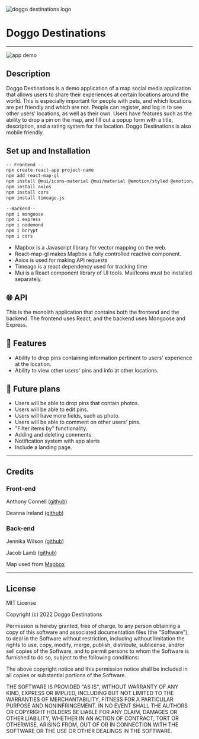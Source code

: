![doggo destinations logo](/src/images/DD_Logo.png)
# Doggo Destinations

---

![app demo](/src/images/doggo_destinations_showcase.png)

## Description

Doggo Destinations is a demo application of a map social media application that allows users to share their experiences at certain locations around the world. This is especially important for people with pets, and which locations are pet friendly and which are not. People can register, and log in to see other users' locations, as well as their own. Users have features such as the ability to drop a pin on the map, and fill out a popup form with a title, description, and a rating system for the location. Doggo Destinations is also mobile friendly. 

## Set up and Installation

```bash
-- Frontend --
npx create-react-app project-name
npm add react-map-gl
npm install @mui/icons-material @mui/material @emotion/styled @emotion/react
npm install axios
npm install cors
npm install timeago.js

--Backend--
npm i mongoose
npm i express
npm i nodemond
npm i bcrypt
npm i cors

```
- Mapbox is a Javascript library for vector mapping on the web.
- React-map-gl makes Mapbox a fully controlled reactive component.
- Axios is used for making API requests
- Timeago is a react dependency used for tracking time
- Mui is a React component library of UI tools. Mui/Icons must be installed separately. 

## :globe_with_meridians: API

This is the monolith application that contains both the frontend and the backend. The frontend uses React, and the backend uses Mongoose and  Express.

## :bookmark_tabs: Features

- Ability to drop pins containing information pertinent to users' experience at the location.
- Ability to view other users' pins and info at other locations.

## :pushpin: Future plans

- Users will be able to drop pins that contain photos.
- Users will be able to edit pins.
- Users will have more fields, such as photo.
- Users will be able to comment on other users' pins.
- "Filter items by" functionality.
- Adding and deleting comments.
- Notification system with app alerts
- Include a landing page.

---

## Credits
### Front-end
Anthony Connell ([github](https://github.com/AnthonyConnell))

Deanna Ireland ([github](https://github.com/Typerfish))

### Back-end
Jennika Wilson ([github](https://github.com/Justanthr))

Jacob Lamb ([github](https://github.com/jdlamb4))

Map used from  [Mapbox](mapbox.com)

---

## License

MIT License

Copyright (c) 2022 Doggo Destinations

Permission is hereby granted, free of charge, to any person obtaining a copy
of this software and associated documentation files (the "Software"), to deal
in the Software without restriction, including without limitation the rights
to use, copy, modify, merge, publish, distribute, sublicense, and/or sell
copies of the Software, and to permit persons to whom the Software is
furnished to do so, subject to the following conditions:

The above copyright notice and this permission notice shall be included in all
copies or substantial portions of the Software.

THE SOFTWARE IS PROVIDED "AS IS", WITHOUT WARRANTY OF ANY KIND, EXPRESS OR
IMPLIED, INCLUDING BUT NOT LIMITED TO THE WARRANTIES OF MERCHANTABILITY,
FITNESS FOR A PARTICULAR PURPOSE AND NONINFRINGEMENT. IN NO EVENT SHALL THE
AUTHORS OR COPYRIGHT HOLDERS BE LIABLE FOR ANY CLAIM, DAMAGES OR OTHER
LIABILITY, WHETHER IN AN ACTION OF CONTRACT, TORT OR OTHERWISE, ARISING FROM,
OUT OF OR IN CONNECTION WITH THE SOFTWARE OR THE USE OR OTHER DEALINGS IN THE
SOFTWARE.
